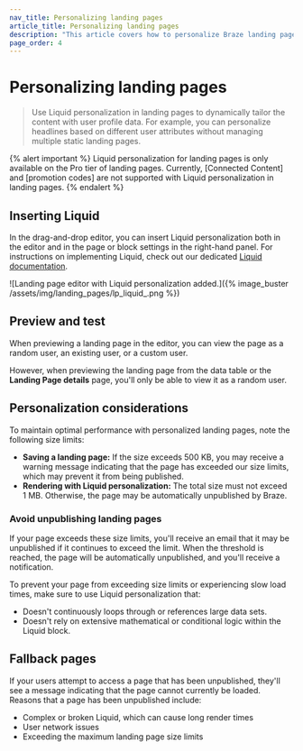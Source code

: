 ```yaml
---
nav_title: Personalizing landing pages
article_title: Personalizing landing pages
description: "This article covers how to personalize Braze landing pages with the drag-and-drop editor."
page_order: 4
---
```


# Personalizing landing pages

> Use Liquid personalization in landing pages to dynamically tailor the content with user profile data. For example, you can personalize headlines based on different user attributes without managing multiple static landing pages.

{% alert important %}
Liquid personalization for landing pages is only available on the Pro tier of landing pages. Currently, [Connected Content] and [promotion codes] are not supported with Liquid personalization in landing pages.
{% endalert %}

## Inserting Liquid

In the drag-and-drop editor, you can insert Liquid personalization both in the editor and in the page or block settings in the right-hand panel. For instructions on implementing Liquid, check out our dedicated [Liquid documentation]({{site.baseurl}}/user_guide/personalization_and_dynamic_content/liquid/using_liquid/#using-liquid-1).

![Landing page editor with Liquid personalization added.]({% image_buster /assets/img/landing_pages/lp_liquid_.png %})

## Preview and test

When previewing a landing page in the editor, you can view the page as a random user, an existing user, or a custom user.

However, when previewing the landing page from the data table or the **Landing Page details** page, you'll only be able to view it as a random user.

## Personalization considerations

To maintain optimal performance with personalized landing pages, note the following size limits:

- **Saving a landing page:** If the size exceeds 500&nbsp;KB, you may receive a warning message indicating that the page has exceeded our size limits, which may prevent it from being published.
- **Rendering with Liquid personalization:** The total size must not exceed 1&nbsp;MB. Otherwise, the page may be automatically unpublished by Braze.

### Avoid unpublishing landing pages

If your page exceeds these size limits, you'll receive an email that it may be unpublished if it continues to exceed the limit. When the threshold is reached, the page will be automatically unpublished, and you'll receive a notification.

To prevent your page from exceeding size limits or experiencing slow load times, make sure to use Liquid personalization that:

- Doesn't continuously loops through or references large data sets.
- Doesn't rely on extensive mathematical or conditional logic within the Liquid block.

## Fallback pages

If your users attempt to access a page that has been unpublished, they'll see a message indicating that the page cannot currently be loaded. Reasons that a page has been unpublished include:

- Complex or broken Liquid, which can cause long render times
- User network issues
- Exceeding the maximum landing page size limits
